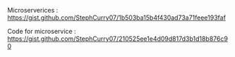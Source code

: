 Microserverices : https://gist.github.com/StephCurry07/1b503ba15b4f430ad73a71feee193faf

Code for microservice : https://gist.github.com/StephCurry07/210525ee1e4d09d817d3b1d18b876c90
